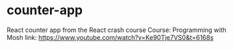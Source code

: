 # counter-app

React counter app from the React crash course
Course: Programming with Mosh
link: https://www.youtube.com/watch?v=Ke90Tje7VS0&t=6168s
